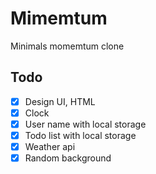 <!-- @format -->

# Mimemtum

Minimals momemtum clone

## Todo

- [x] Design UI, HTML
- [x] Clock
- [x] User name with local storage
- [x] Todo list with local storage
- [x] Weather api
- [x] Random background
